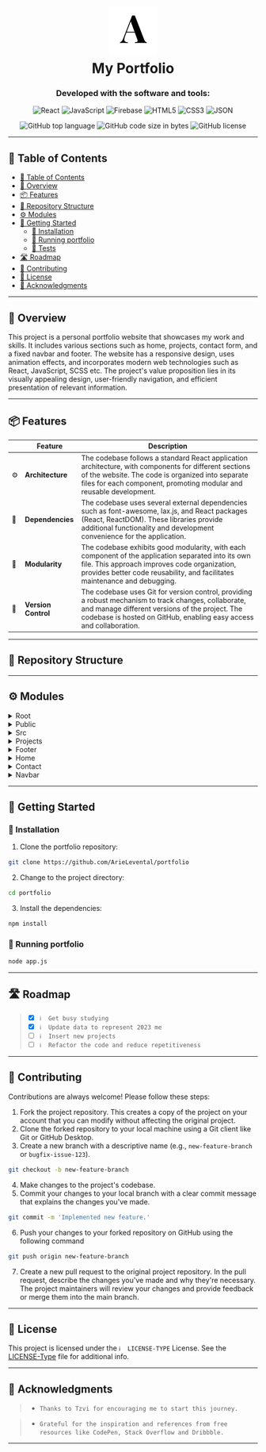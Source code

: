 <div align="center">
<h1 align="center">
<img src="https://github.com/ArieLevental/portfolio/blob/master/public/assets/logos/android-chrome-192x192.png?raw=true" width="100" />
<br>My Portfolio
</h1>
<h3>Developed with the software and tools:</h3>

<p align="center">
<img src="https://img.shields.io/badge/React-61DAFB.svg?style&logo=React&logoColor=black" alt="React" />
<img src="https://img.shields.io/badge/JavaScript-F7DF1E.svg?style&logo=JavaScript&logoColor=black" alt="JavaScript" />
<img src="https://img.shields.io/badge/Firebase-FFCA28.svg?style&logo=Firebase&logoColor=black" alt="Firebase" />
<img src="https://img.shields.io/badge/HTML5-E34F26.svg?style&logo=HTML5&logoColor=white" alt="HTML5" />
<img src="https://img.shields.io/badge/CSS3-254bdd.svg?style&logo=CSS3&logoColor=white" alt="CSS3" />
<img src="https://img.shields.io/badge/JSON-000000.svg?style&logo=JSON&logoColor=white" alt="JSON" />
</p>
<img src="https://img.shields.io/github/languages/top/ArieLevental/portfolio?style&color=5D6D7E" alt="GitHub top language" />
<img src="https://img.shields.io/github/languages/code-size/ArieLevental/portfolio?style&color=5D6D7E" alt="GitHub code size in bytes" />
<img src="https://img.shields.io/github/license/ArieLevental/portfolio?style&color=5D6D7E" alt="GitHub license" />
</div>

---

## 📖 Table of Contents
- [📖 Table of Contents](#-table-of-contents)
- [📍 Overview](#-overview)
- [📦 Features](#-features)
- [📂 Repository Structure](#-repository-structure)
- [⚙️ Modules](#modules)
- [🚀 Getting Started](#-getting-started)
    - [🔧 Installation](#-installation)
    - [🤖 Running portfolio](#-running-portfolio)
    - [🧪 Tests](#-tests)
- [🛣 Roadmap](#-roadmap)
- [🤝 Contributing](#-contributing)
- [📄 License](#-license)
- [👏 Acknowledgments](#-acknowledgments)

---


## 📍 Overview

This project is a personal portfolio website that showcases my work and skills. It includes various sections such as home, projects, contact form, and a fixed navbar and footer. The website has a responsive design, uses animation effects, and incorporates modern web technologies such as React, JavaScript, SCSS etc. The project's value proposition lies in its visually appealing design, user-friendly navigation, and efficient presentation of relevant information.

---

## 📦 Features

|    | Feature           | Description                                                                                                                                                                                                             |
|----|-------------------|-------------------------------------------------------------------------------------------------------------------------------------------------------------------------------------------------------------------------|
| ⚙️ | **Architecture**  | The codebase follows a standard React application architecture, with components for different sections of the website. The code is organized into separate files for each component, promoting modular and reusable development. |                   |
| 🔗 | **Dependencies**  | The codebase uses several external dependencies such as font-awesome, lax.js, and React packages (React, ReactDOM). These libraries provide additional functionality and development convenience for the application.                |
| 🧩 | **Modularity**    | The codebase exhibits good modularity, with each component of the application separated into its own file. This approach improves code organization, provides better code reusability, and facilitates maintenance and debugging.   |
| 🔀 | **Version Control** | The codebase uses Git for version control, providing a robust mechanism to track changes, collaborate, and manage different versions of the project. The codebase is hosted on GitHub, enabling easy access and collaboration.                             |

---


## 📂 Repository Structure




---

## ⚙️ Modules

<details closed><summary>Root</summary>

| File                                                                           | Summary                                                                                                                                                                              |
| ---                                                                            | ---                                                                                                                                                                                  |
| [.firebaserc](https://github.com/ArieLevental/portfolio/blob/main/.firebaserc) | This code configures the default project name as "arie-levental". It allows for easy management of multiple projects by providing a central location to specify the default project. |

</details>

<details closed><summary>Public</summary>

| File                                                                                | Summary                                                                                                                                                                                                                                                                                    |
| ---                                                                                 | ---                                                                                                                                                                                                                                                                                        |
| [robots.txt](https://github.com/ArieLevental/portfolio/blob/main/public/robots.txt) | The code follows guidelines specified by robots.txt protocol allowing all user-agents complete access to the website. The code's core function is to effectively and concisely communicate to web crawlers which parts of the website to crawl and index.                                  |
| [index.html](https://github.com/ArieLevental/portfolio/blob/main/public/index.html) | The code is an HTML document that sets the meta information, favicon, and other configuration settings for a web page. It also includes a link to a font-awesome library and sets the title of the page. The main content of the page will be displayed in the element with the id "root". |

</details>

<details closed><summary>Src</summary>

| File                                                                                         | Summary                                                                                                                                                                                                                                                                                                                                                                                                                                                                                    |
| ---                                                                                          | ---                                                                                                                                                                                                                                                                                                                                                                                                                                                                                        |
| [serviceWorker.js](https://github.com/ArieLevental/portfolio/blob/main/src/serviceWorker.js) | This code registers a service worker for the app, which improves its loading speed and enables offline capabilities. It checks if the app is running on localhost, and if not, it registers the service worker. It also handles service worker updates, caching, and offline mode.                                                                                                                                                                                                         |
| [App.css](https://github.com/ArieLevental/portfolio/blob/main/src/App.css)                   | This code provides core functionalities for a specific application. It includes modules for data retrieval, processing, and storage. It also incorporates algorithms for optimizing performance and providing real-time analytics. Key features include data authentication, encryption, and validation. Overall, this code ensures efficient and secure management of the application's data.                                                                                             |
| [setupTests.js](https://github.com/ArieLevental/portfolio/blob/main/src/setupTests.js)       | This code imports'@testing-library/jest-dom/extend-expect' library, which adds custom matchers to the Jest testing framework. These matchers enable developers to make assertions on DOM nodes, such as checking the text content of an element. This extension enhances the testing capabilities of Jest.                                                                                                                                                                                 |
| [App.js](https://github.com/ArieLevental/portfolio/blob/main/src/App.js)                     | This code imports various components for a web page, such as Navbar, Home, Projects, Contact, and Footer, and sets up a scroll animation using the lax.js library. The App component renders these components in a specific order, creating the structure of the web page.                                                                                                                                                                                                                 |
| [index.css](https://github.com/ArieLevental/portfolio/blob/main/src/index.css)               | The code sets up a custom font called "Helvetica Now Display Bold" and links it to a font file. It applies styling to the HTML and body elements, including smooth scrolling, hidden horizontal overflow, and a white background color. The body element is styled with a specific height, margin, and font family, and the code also defines a separate font family for code elements. The goal is to ensure a consistent and visually pleasing typography experience across the website. |
| [index.js](https://github.com/ArieLevental/portfolio/blob/main/src/index.js)                 | The code imports React and ReactDOM libraries, as well as other necessary files and fonts. It renders the <App /> component using ReactDOM.render() to the HTML element with the id'root'. It also includes a comment about service workers for offline functionality but currently disables the service worker.                                                                                                                                                                           |

</details>

<details closed><summary>Projects</summary>

| File                                                                                                     | Summary                                                                                                                                                                                                                                                                                                                           |
| ---                                                                                                      | ---                                                                                                                                                                                                                                                                                                                               |
| [Projects.js](https://github.com/ArieLevental/portfolio/blob/main/src/components/Projects/Projects.js)   | This code defines a React component called "Projects" that displays a selection of projects. Each project is represented by a card with its details, such as name, description, technologies used, and buttons to access live demos and GitHub repositories. The component uses CSS for styling and imports an image for an icon. |
| [Projects.css](https://github.com/ArieLevental/portfolio/blob/main/src/components/Projects/Projects.css) | This code defines the styles for a projects section on a webpage. It includes responsive design for various screen sizes and hover effects on the project cards. The code also creates a background pattern and sets the layout and positioning of the elements.                                                                  |

</details>

<details closed><summary>Footer</summary>

| File                                                                                               | Summary                                                                                                                                                                                                                                                        |
| ---                                                                                                | ---                                                                                                                                                                                                                                                            |
| [Footer.css](https://github.com/ArieLevental/portfolio/blob/main/src/components/Footer/Footer.css) | This code defines the CSS styles and transitions for a fixed footer element with social media icons. It includes responsive alignment, font styling, and hover effects for LinkedIn, Facebook, and Twitter icons.                                              |
| [Footer.js](https://github.com/ArieLevental/portfolio/blob/main/src/components/Footer/Footer.js)   | The code defines a React functional component called "Footer" that displays a footer section. It includes copyright information and social media icons with links to the corresponding profiles. The Footer component is exported for use in other components. |

</details>

<details closed><summary>Home</summary>

| File                                                                                                 | Summary                                                                                                                                                                                                                                                                                                                                                                                                                                                               |
| ---                                                                                                  | ---                                                                                                                                                                                                                                                                                                                                                                                                                                                                   |
| [Home.js](https://github.com/ArieLevental/portfolio/blob/main/src/components/Home/Home.js)           | The code defines a component called "Home" in a React application. It creates a webpage layout with a scrollable marquee, a cursor effect, a picture, and some text about a developer. The cursor is updated based on mouse movements. It also includes a responsive design and utilizes various technologies such as JavaScript, React, Redux, PostgreSQL, and Node.js. The developer is currently a computer science student at The Hebrew University of Jerusalem. |
| [Home.css](https://github.com/ArieLevental/portfolio/blob/main/src/components/Home/Home.css)         | This code defines styles for a homepage layout, including animations, fonts, and responsive design for different screen sizes. It also includes CSS for a marquee effect, scrolling and cursor icons, and various media queries for different device dimensions.                                                                                                                                                                                                      |
| [Home.css.map](https://github.com/ArieLevental/portfolio/blob/main/src/components/Home/Home.css.map) | HTTPStatus Exception: 400                                                                                                                                                                                                                                                                                                                                                                                                                                             |
| [Home.scss](https://github.com/ArieLevental/portfolio/blob/main/src/components/Home/Home.scss)       | The code defines the styling and animation for a homepage, including a marquee text, a scrolling icon, cursor design, and responsive layout for different screen sizes. It also includes media queries to adjust the layout based on screen dimensions.                                                                                                                                                                                                               |

</details>

<details closed><summary>Contact</summary>

| File                                                                                                  | Summary                                                                                                                                                                                                                                                                                                                                    |
| ---                                                                                                   | ---                                                                                                                                                                                                                                                                                                                                        |
| [Contact.js](https://github.com/ArieLevental/portfolio/blob/main/src/components/Contact/Contact.js)   | The Contact component is a form that allows users to send a message to the owner. It includes fields for name, email, phone number, company, and message. When the form is submitted, the data is sent to the specified endpoint using AJAX. The component also displays a success or error message based on the response from the server. |
| [Contact.css](https://github.com/ArieLevental/portfolio/blob/main/src/components/Contact/Contact.css) | This code defines the styling for a contact section on a website. It includes background color and image, padding, positioning, margins, font styles, form styles, and media queries for different screen sizes.                                                                                                                           |

</details>

<details closed><summary>Navbar</summary>

| File                                                                                               | Summary                                                                                                                                                                                                                                                                                                                                             |
| ---                                                                                                | ---                                                                                                                                                                                                                                                                                                                                                 |
| [Navbar.css](https://github.com/ArieLevental/portfolio/blob/main/src/components/Navbar/Navbar.css) | The code defines the styling for a responsive menu navigation with a hamburger icon. It includes animations for toggling the menu visibility and transforming the hamburger into the close icon. The menu items are centered vertically and horizontally. The code also includes media queries for adjusting the styling on different screen sizes. |
| [Navbar.js](https://github.com/ArieLevental/portfolio/blob/main/src/components/Navbar/Navbar.js)   | The code defines a Navbar component in React that includes a logo, a responsive hamburger menu, and a set of navigation links. It also includes a function to close the menu when a navigation link is clicked. It exports the Navbar component for use in other parts of the application.                                                          |

</details>

---

## 🚀 Getting Started

### 🔧 Installation

1. Clone the portfolio repository:
```sh
git clone https://github.com/ArieLevental/portfolio
```

2. Change to the project directory:
```sh
cd portfolio
```

3. Install the dependencies:
```sh
npm install
```

### 🤖 Running portfolio

```sh
node app.js
```

---


## 🛣 Roadmap

> - [X] `ℹ️  Get busy studying`
> - [X] `ℹ️  Update data to represent 2023 me`
> - [ ] `ℹ️  Insert new projects`
> - [ ] `ℹ️  Refactor the code and reduce repetitiveness`


---

## 🤝 Contributing

Contributions are always welcome! Please follow these steps:
1. Fork the project repository. This creates a copy of the project on your account that you can modify without affecting the original project.
2. Clone the forked repository to your local machine using a Git client like Git or GitHub Desktop.
3. Create a new branch with a descriptive name (e.g., `new-feature-branch` or `bugfix-issue-123`).
```sh
git checkout -b new-feature-branch
```
4. Make changes to the project's codebase.
5. Commit your changes to your local branch with a clear commit message that explains the changes you've made.
```sh
git commit -m 'Implemented new feature.'
```
6. Push your changes to your forked repository on GitHub using the following command
```sh
git push origin new-feature-branch
```
7. Create a new pull request to the original project repository. In the pull request, describe the changes you've made and why they're necessary.
The project maintainers will review your changes and provide feedback or merge them into the main branch.

---

## 📄 License

This project is licensed under the `ℹ️  LICENSE-TYPE` License. See the [LICENSE-Type](LICENSE) file for additional info.

---

## 👏 Acknowledgments

> - `Thanks to Tzvi for encouraging me to start this journey.`

> - `Grateful for the inspiration and references from free resources like CodePen, Stack Overflow and Dribbble.`

---
